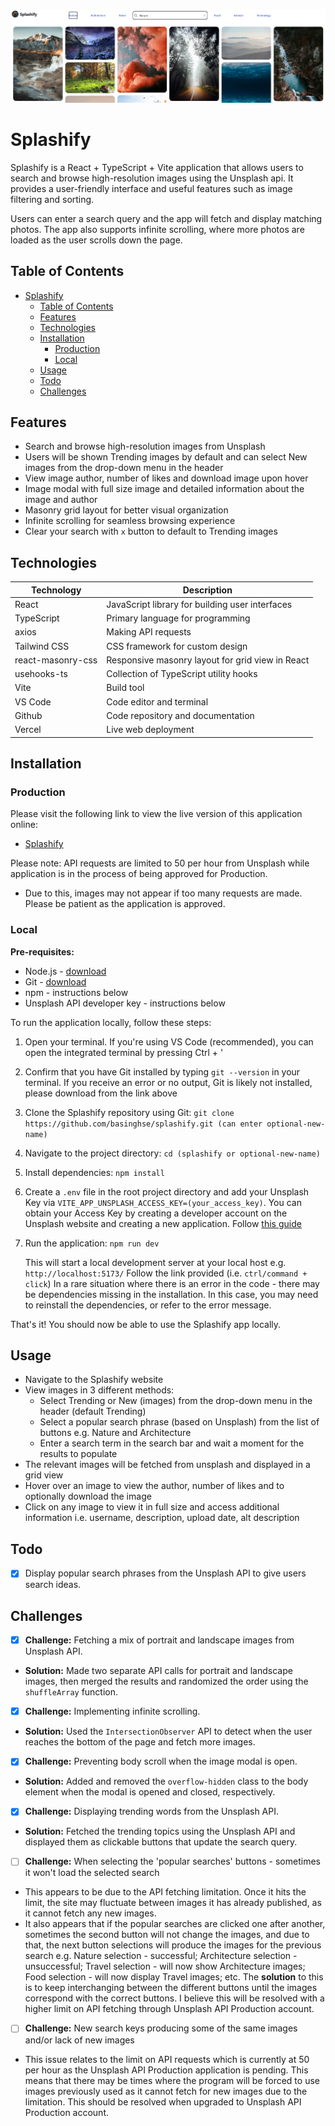 ![Splashify Preview](./images/splashify-preview.png)

# Splashify

Splashify is a React + TypeScript + Vite application that allows users to search and browse high-resolution images using the Unsplash api. It provides a user-friendly interface and useful features such as image filtering and sorting.

Users can enter a search query and the app will fetch and display matching photos. The app also supports infinite scrolling, where more photos are loaded as the user scrolls down the page.

## Table of Contents

- [Splashify](#splashify)
  - [Table of Contents](#table-of-contents)
  - [Features](#features)
  - [Technologies](#technologies)
  - [Installation](#installation)
    - [Production](#production)
    - [Local](#local)
  - [Usage](#usage)
  - [Todo](#todo)
  - [Challenges](#challenges)

## Features

- Search and browse high-resolution images from Unsplash
- Users will be shown Trending images by default and can select New images from the drop-down menu in the header
- View image author, number of likes and download image upon hover
- Image modal with full size image and detailed information about the image and author
- Masonry grid layout for better visual organization
- Infinite scrolling for seamless browsing experience
- Clear your search with `x` button to default to Trending images

## Technologies

| Technology        | Description                                      |
| ----------------- | ------------------------------------------------ |
| React             | JavaScript library for building user interfaces  |
| TypeScript        | Primary language for programming                 |
| axios             | Making API requests                              |
| Tailwind CSS      | CSS framework for custom design                  |
| react-masonry-css | Responsive masonry layout for grid view in React |
| usehooks-ts       | Collection of TypeScript utility hooks           |
| Vite              | Build tool                                       |
| VS Code           | Code editor and terminal                         |
| Github            | Code repository and documentation                |
| Vercel            | Live web deployment                              |

## Installation

### Production

Please visit the following link to view the live version of this application online:

- [Splashify](https://splashify.vercel.app/)

Please note: API requests are limited to 50 per hour from Unsplash while application is in the process of being approved for Production.

- Due to this, images may not appear if too many requests are made. Please be patient as the application is approved.

### Local

**Pre-requisites:**

- Node.js - [download](https://nodejs.org/en/download)
- Git - [download](https://git-scm.com/downloads)
- npm - instructions below
- Unsplash API developer key - instructions below

To run the application locally, follow these steps:

1.  Open your terminal. If you're using VS Code (recommended), you can open the integrated terminal by pressing Ctrl + '
2.  Confirm that you have Git installed by typing `git --version` in your terminal. If you receive an error or no output, Git is likely not installed, please download from the link above

3.  Clone the Splashify repository using Git: `git clone https://github.com/basinghse/splashify.git (can enter optional-new-name)`
4.  Navigate to the project directory: `cd (splashify or optional-new-name)`
5.  Install dependencies: `npm install`
6.  Create a `.env` file in the root project directory and add your Unsplash Key via `VITE_APP_UNSPLASH_ACCESS_KEY=(your_access_key)`. You can obtain your Access Key by creating a developer account on the Unsplash website and creating a new application. Follow [this guide](https://unsplash.com/documentation#creating-a-developer-account)
7.  Run the application: `npm run dev`

    This will start a local development server at your local host e.g. `http://localhost:5173/` Follow the link provided (i.e. `ctrl/command + click`)
    In a rare situation where there is an error in the code - there may be dependencies missing in the installation. In this case, you may need to reinstall the dependencies, or refer to the error message.

That's it! You should now be able to use the Splashify app locally.

## Usage

- Navigate to the Splashify website
- View images in 3 different methods:
  - Select Trending or New (images) from the drop-down menu in the header (default Trending)
  - Select a popular search phrase (based on Unsplash) from the list of buttons e.g. Nature and Architecture
  - Enter a search term in the search bar and wait a moment for the results to populate
- The relevant images will be fetched from unsplash and displayed in a grid view
- Hover over an image to view the author, number of likes and to optionally download the image
- Click on any image to view it in full size and access additional information i.e. username, description, upload date, alt description

## Todo

- [x] Display popular search phrases from the Unsplash API to give users search ideas.

## Challenges

- [x] **Challenge:** Fetching a mix of portrait and landscape images from Unsplash API.
- **Solution:** Made two separate API calls for portrait and landscape images, then merged the results and randomized the order using the `shuffleArray` function.

- [x] **Challenge:** Implementing infinite scrolling.
- **Solution:** Used the `IntersectionObserver` API to detect when the user reaches the bottom of the page and fetch more images.

- [x] **Challenge:** Preventing body scroll when the image modal is open.
- **Solution:** Added and removed the `overflow-hidden` class to the body element when the modal is opened and closed, respectively.

- [x] **Challenge:** Displaying trending words from the Unsplash API.
- **Solution:** Fetched the trending topics using the Unsplash API and displayed them as clickable buttons that update the search query.

- [ ] **Challenge:** When selecting the 'popular searches' buttons - sometimes it won't load the selected search
- This appears to be due to the API fetching limitation. Once it hits the limit, the site may fluctuate between images it has already published, as it cannot fetch any new images.
- It also appears that if the popular searches are clicked one after another, sometimes the second button will not change the images, and due to that, the next button selections will produce the images for the previous search e.g. Nature selection - successful; Architecture selection - unsuccessful; Travel selection - will now show Architecture images; Food selection - will now display Travel images; etc. The **solution** to this is to keep interchanging between the different buttons until the images correspond with the correct buttons. I believe this will be resolved with a higher limit on API fetching through Unsplash API Production account.

- [ ] **Challenge:** New search keys producing some of the same images and/or lack of new images
- This issue relates to the limit on API requests which is currently at 50 per hour as the Unsplash API Production application is pending. This means that there may be times where the program will be forced to use images previously used as it cannot fetch for new images due to the limitation. This should be resolved when upgraded to Unsplash API Production account.
